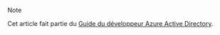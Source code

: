 > [!NOTE]
> Cet article fait partie du [Guide du développeur Azure Active Directory](../articles/active-directory/develop/azure-ad-developers-guide.md).
>
>
